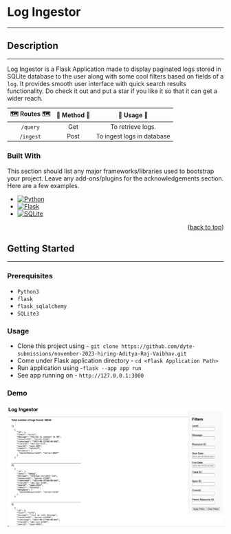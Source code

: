 <a name="readme-top"></a>
# Log Ingestor 

---
## Description

---
Log Ingestor is a Flask Application made to display paginated logs stored in SQLite database to the user along with some cool filters based on fields of a `log`. It provides smooth user interface with quick search results functionality. Do check it out and put a star if you like it so that it can get a wider reach.

| 🗺 Routes 🗺 | 🔡 Method 🔡 |    🚧 Usage 🚧    |
|:------------:|:------------:|:-----------------:|
|   `/query`   |     Get      | To retrieve logs. | 
|  `/ingest`   |     Post     | To ingest logs in database|


### Built With

This section should list any major frameworks/libraries used to bootstrap your project. Leave any add-ons/plugins for the acknowledgements section. Here are a few examples.

* [![Python][Python.org]][Python-url]
* [![Flask][Flask]][Flask-url]
* [![SQLite][SQLite.org]][SQLite-url]
<p align="right">(<a href="#readme-top">back to top</a>)</p>


## Getting Started

---
### Prerequisites
* `Python3`
* `flask`
* `flask_sqlalchemy`
* `SQLite3`


### Usage

* Clone this project using - `git clone https://github.com/dyte-submissions/november-2023-hiring-Aditya-Raj-Vaibhav.git`
* Come under Flask application directory - `cd <Flask Application Path>`
* Run application using -`flask --app app run`
* See app running on - `http://127.0.0.1:3000`

### Demo
[![Log Ingestor Demo][Log Ingestor.png]][log-ingestor-url]


[Python.org]: https://img.shields.io/badge/python-3670A0?style=for-the-badge&logo=python&logoColor=ffdd54
[Python-url]: https://python.org
[Flask]: https://img.shields.io/badge/Flask-000000?style=for-the-badge&logo=flask&logoColor=white
[Flask-url]: https://flask.palletsprojects.com/
[SQLite.org]: https://img.shields.io/badge/SQLite-07405E?style=for-the-badge&logo=sqlite&logoColor=white
[SQLite-url]: https://www.sqlite.org/
[Log Ingestor.png]: assets/Log%20Ingestor.png
[log-ingestor-url]: https://github.com/dyte-submissions/november-2023-hiring-Aditya-Raj-Vaibhav/raw/master/assets/log-ingestor-demo.mp4
